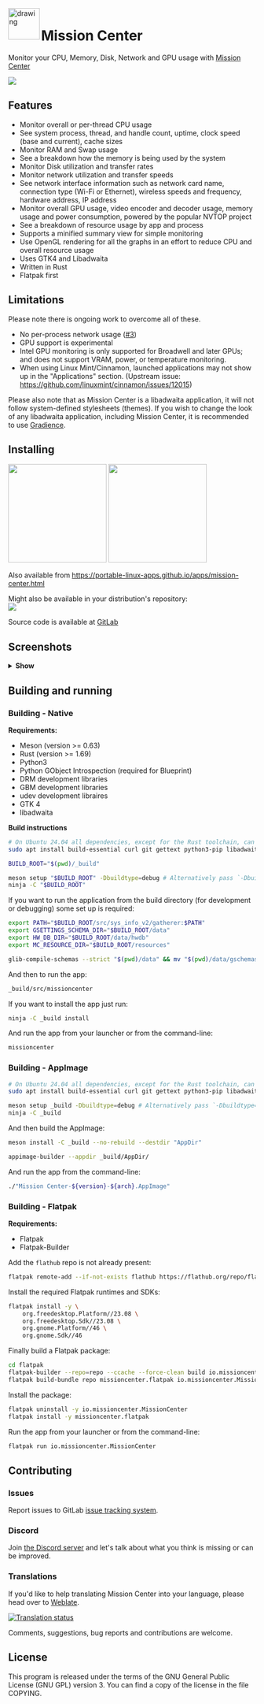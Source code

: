 <img align="left"  src="https://gitlab.com/mission-center-devs/mission-center/-/raw/main/data/icons/hicolor/scalable/apps/io.missioncenter.MissionCenter.svg" alt="drawing" width="64"/> 

# Mission Center

Monitor your CPU, Memory, Disk, Network and GPU usage with [Mission Center](https://missioncenter.io/)

![](https://gitlab.com/mission-center-devs/mission-center/-/raw/main/screenshots/0001-cpu-multi.png)

## Features

* Monitor overall or per-thread CPU usage
* See system process, thread, and handle count, uptime, clock speed (base and current), cache sizes
* Monitor RAM and Swap usage
* See a breakdown how the memory is being used by the system
* Monitor Disk utilization and transfer rates
* Monitor network utilization and transfer speeds
* See network interface information such as network card name, connection type (Wi-Fi or Ethernet), wireless speeds and
  frequency, hardware address, IP address
* Monitor overall GPU usage, video encoder and decoder usage, memory usage and power consumption, powered by the popular
  NVTOP project
* See a breakdown of resource usage by app and process
* Supports a minified summary view for simple monitoring
* Use OpenGL rendering for all the graphs in an effort to reduce CPU and overall resource usage
* Uses GTK4 and Libadwaita
* Written in Rust
* Flatpak first

## Limitations

Please note there is ongoing work to overcome all of these.

* No per-process network usage ([#3](https://gitlab.com/mission-center-devs/mission-center/-/issues/3))
* GPU support is experimental
* Intel GPU monitoring is only supported for Broadwell and later GPUs; and does not support VRAM, power, or temperature monitoring.
* When using Linux Mint/Cinnamon, launched applications may not show up in the "Applications" section. (Upstream issue: https://github.com/linuxmint/cinnamon/issues/12015)

Please also note that as Mission Center is a libadwaita application, it will not follow system-defined stylesheets (themes). If you wish to change the look of any libadwaita application, including Mission Center, it is recommended to use [Gradience](https://gradienceteam.github.io/).

## Installing

<a href="https://flathub.org/apps/io.missioncenter.MissionCenter"><img src="https://dl.flathub.org/assets/badges/flathub-badge-en.svg" width=200/></a>
<a href="https://gitlab.com/mission-center-devs/mission-center/-/jobs/7109267599/artifacts/raw/MissionCenter-x86_64.AppImage"><img src="https://raw.githubusercontent.com/AppImage/docs.appimage.org/master/source/_static/img/download-appimage-banner.svg" width=200/></a>

Also available from https://portable-linux-apps.github.io/apps/mission-center.html

Might also be available in your distribution's repository:  
[![](https://repology.org/badge/vertical-allrepos/mission-center.svg)](https://repology.org/project/mission-center/versions)

Source code is available at [GitLab](https://gitlab.com/mission-center-devs/mission-center)

## Screenshots

<details>
  <summary><b>Show</b></summary>

  <br/>

*CPU overall view*  
![](https://gitlab.com/mission-center-devs/mission-center/-/raw/main/screenshots/0002-cpu-overall.png)

*Memory view*  
![](https://gitlab.com/mission-center-devs/mission-center/-/raw/main/screenshots/0003-memory.png)

*Disk view*  
![](https://gitlab.com/mission-center-devs/mission-center/-/raw/main/screenshots/0004-disk.png)

*Ethernet and Wi-Fi view*  
![](https://gitlab.com/mission-center-devs/mission-center/-/raw/main/screenshots/0005-net-wired.png)
![](https://gitlab.com/mission-center-devs/mission-center/-/raw/main/screenshots/0006-net-wireless.png)

*GPU view*  
![](https://gitlab.com/mission-center-devs/mission-center/-/raw/main/screenshots/0007-gpu-amd.png)
![](https://gitlab.com/mission-center-devs/mission-center/-/raw/main/screenshots/0008-gpu-nvidia.png)

*Apps page*  
![](https://gitlab.com/mission-center-devs/mission-center/-/raw/main/screenshots/0009-apps.png)
![](https://gitlab.com/mission-center-devs/mission-center/-/raw/main/screenshots/0010-apps-filter.png)

*Services page*
![](https://gitlab.com/mission-center-devs/mission-center/-/raw/main/screenshots/0018-services.png)
![](https://gitlab.com/mission-center-devs/mission-center/-/raw/main/screenshots/019-services-filter.png)
![](https://gitlab.com/mission-center-devs/mission-center/-/raw/main/screenshots/0020-service-details.png)

*Dark mode*  
![](https://gitlab.com/mission-center-devs/mission-center/-/raw/main/screenshots/0011-cpu-dark.png)
![](https://gitlab.com/mission-center-devs/mission-center/-/raw/main/screenshots/0012-disk-dark.png)
![](https://gitlab.com/mission-center-devs/mission-center/-/raw/main/screenshots/0013-gpu-nvidia-dark.png)
![](https://gitlab.com/mission-center-devs/mission-center/-/raw/main/screenshots/0014-apps-dark.png)
![](https://gitlab.com/mission-center-devs/mission-center/-/raw/main/screenshots/0021-services-dark.png)

*Summary view*  
![](https://gitlab.com/mission-center-devs/mission-center/-/raw/main/screenshots/0015-cpu-summary-view.png)
![](https://gitlab.com/mission-center-devs/mission-center/-/raw/main/screenshots/0016-cpu-summary-view-dark.png)

  </details>

## Building and running

### Building - Native

**Requirements:**

* Meson (version >= 0.63)
* Rust (version >= 1.69)
* Python3
* Python GObject Introspection (required for Blueprint)
* DRM development libraries
* GBM development libraries
* udev development libraires
* GTK 4
* libadwaita

**Build instructions**

```bash
# On Ubuntu 24.04 all dependencies, except for the Rust toolchain, can be installed with:
sudo apt install build-essential curl git gettext python3-pip libadwaita-1-dev python3-gi libudev-dev libdrm-dev libgbm-dev desktop-file-utils meson

BUILD_ROOT="$(pwd)/_build"

meson setup "$BUILD_ROOT" -Dbuildtype=debug # Alternatively pass `-Dbuildtype=release` for a release build
ninja -C "$BUILD_ROOT"
```

If you want to run the application from the build directory (for development or debugging) some set up is required:

```bash
export PATH="$BUILD_ROOT/src/sys_info_v2/gatherer:$PATH"
export GSETTINGS_SCHEMA_DIR="$BUILD_ROOT/data"
export HW_DB_DIR="$BUILD_ROOT/data/hwdb"
export MC_RESOURCE_DIR="$BUILD_ROOT/resources"

glib-compile-schemas --strict "$(pwd)/data" && mv "$(pwd)/data/gschemas.compiled" "$BUILD_ROOT/data/"
```

And then to run the app:

```bash
_build/src/missioncenter
```

If you want to install the app just run:

```bash
ninja -C _build install
```

And run the app from your launcher or from the command-line:

```bash
missioncenter
```

### Building - AppImage

```bash
# On Ubuntu 24.04 all dependencies, except for the Rust toolchain, can be installed with:
sudo apt install build-essential curl git gettext python3-pip libadwaita-1-dev python3-gi libudev-dev libdrm-dev libgbm-dev desktop-file-utils meson

meson setup _build -Dbuildtype=debug # Alternatively pass `-Dbuildtype=release` for a release build
ninja -C _build
```

And then build the AppImage:

```bash
meson install -C _build --no-rebuild --destdir "AppDir"

appimage-builder --appdir _build/AppDir/ 
```

And run the app from the command-line:

```bash
./"Mission Center-${version}-${arch}.AppImage"
```

### Building - Flatpak

**Requirements:**

* Flatpak
* Flatpak-Builder

Add the `flathub` repo is not already present:

```bash
flatpak remote-add --if-not-exists flathub https://flathub.org/repo/flathub.flatpakrepo
```

Install the required Flatpak runtimes and SDKs:

```bash
flatpak install -y \
    org.freedesktop.Platform//23.08 \
    org.freedesktop.Sdk//23.08 \
    org.gnome.Platform//46 \
    org.gnome.Sdk//46
```

Finally build a Flatpak package:

```bash
cd flatpak
flatpak-builder --repo=repo --ccache --force-clean build io.missioncenter.MissionCenter.json
flatpak build-bundle repo missioncenter.flatpak io.missioncenter.MissionCenter
```

Install the package:

```bash
flatpak uninstall -y io.missioncenter.MissionCenter
flatpak install -y missioncenter.flatpak
```

Run the app from your launcher or from the command-line:

```bash
flatpak run io.missioncenter.MissionCenter
```

## Contributing

### Issues

Report issues to GitLab [issue tracking system](https://gitlab.com/mission-center-devs/mission-center/-/issues).

### Discord

Join [the Discord server](https://discord.gg/RG7QTeB9yk) and let's talk about what you think is missing or can be improved.

### Translations

If you'd like to help translating Mission Center into your language, please head over
to [Weblate](https://hosted.weblate.org/engage/mission-center/).

<a href="https://hosted.weblate.org/engage/mission-center/">
  <img src="https://hosted.weblate.org/widgets/mission-center/-/mission-center/multi-auto.svg" alt="Translation status" />
</a>

Comments, suggestions, bug reports and contributions are welcome.

## License

This program is released under the terms of the GNU General Public License (GNU GPL) version 3. You can find a copy of the license in the file COPYING.
